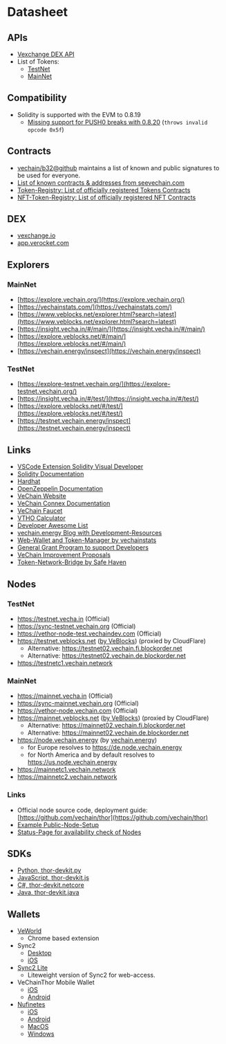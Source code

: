 # Datasheet

## APIs

* [Vexchange DEX API](https://api.vexchange.io/)
* List of Tokens:
  * [TestNet](https://vechain.github.io/token-registry/test.json)
  * [MainNet](https://vechain.github.io/token-registry/main.json)

## Compatibility

* Solidity is supported with the EVM to 0.8.19
  * [Missing support for PUSH0 breaks with 0.8.20](https://medium.com/coinmonks/push0-opcode-a-significant-update-in-the-latest-solidity-version-0-8-20-ea028668028a) (`throws invalid opcode 0x5f`)

## Contracts

* [vechain/b32@github](https://github.com/vechain/b32) maintains a list of known and public signatures to be used for everyone.
* [List of known contracts & addresses from seevechain.com](https://github.com/nodatall/seevechain/blob/master/shared/knownAddresses.js)
* [Token-Registry: List of officially registered Tokens Contracts](https://github.com/vechain/token-registry)
* [NFT-Token-Registry: List of officially registered NFT Contracts](https://github.com/vechain/nft-registry)

## DEX

* [vexchange.io](https://vexchange.io)
* [app.verocket.com](https://app.verocket.com)

## Explorers

### MainNet

* [https://explore.vechain.org/](https://explore.vechain.org/)
* [https://vechainstats.com/](https://vechainstats.com/)
* [https://www.veblocks.net/explorer.html?search=latest](https://www.veblocks.net/explorer.html?search=latest)
* [https://insight.vecha.in/#/main/](https://insight.vecha.in/#/main/)
* [https://explore.veblocks.net/#/main/](https://explore.veblocks.net/#/main/)
* [https://vechain.energy/inspect](https://vechain.energy/inspect)

### TestNet

* [https://explore-testnet.vechain.org/](https://explore-testnet.vechain.org/)
* [https://insight.vecha.in/#/test/](https://insight.vecha.in/#/test/)
* [https://explore.veblocks.net/#/test/](https://explore.veblocks.net/#/test/)
* [https://testnet.vechain.energy/inspect](https://testnet.vechain.energy/inspect)

## Links

* [VSCode Extension Solidity Visual Developer](https://marketplace.visualstudio.com/items?itemName=tintinweb.solidity-visual-auditor)
* [Solidity Documentation](https://solidity.readthedocs.io/)
* [Hardhat](https://hardhat.org/)
* [OpenZeppelin Documentation](https://docs.openzeppelin.com/contracts/)
* [VeChain Website](https://www.vechain.org/)
* [VeChain Connex Documentation](https://docs.vechain.org/connex/)
* [VeChain Faucet](https://faucet.vecha.in/)
* [VTHO Calculator](https://vechain.energy/#/helper/vtho/calculator)
* [Developer Awesome List](https://github.com/vechain-community/awesome-list)
* [vechain.energy Blog with Development-Resources](https://blog.vechain.energy)
* [Web-Wallet and Token-Manager by vechainstats](https://manager.vechainstats.com/)
* [General Grant Program to support Developers](https://github.com/vechain/grant-program/blob/master/README.md)
* [VeChain Improvement Proposals](https://github.com/vechain/vips/)
* [Token-Network-Bridge by Safe Haven](https://app.safeswap.io/)

## Nodes

### TestNet

* https://testnet.vecha.in (Official)
* https://sync-testnet.vechain.org (Official)
* https://vethor-node-test.vechaindev.com (Official)
* https://testnet.veblocks.net ([by VeBlocks](https://github.com/mirei83/VeChain-PublicNodes)) (proxied by CloudFlare)
  * Alternative: https://testnet02.vechain.fi.blockorder.net
  * Alternative: https://testnet02.vechain.de.blockorder.net
* https://testnetc1.vechain.network

### MainNet

* https://mainnet.vecha.in (Official)
* https://sync-mainnet.vechain.org (Official)
* https://vethor-node.vechain.com (Official)
* https://mainnet.veblocks.net ([by VeBlocks](https://github.com/mirei83/VeChain-PublicNodes)) (proxied by CloudFlare)
  * Alternative: https://mainnet02.vechain.fi.blockorder.net
  * Alternative: https://mainnet02.vechain.de.blockorder.net
* https://node.vechain.energy (by [vechain.energy](https://vechain.energy))
  * for Europe resolves to https://de.node.vechain.energy
  * for North America and by default resolves to https://us.node.vechain.energy
* https://mainnetc1.vechain.network
* https://mainnetc2.vechain.network

### Links

* Official node source code, deployment guide: [https://github.com/vechain/thor](https://github.com/vechain/thor)
* [Example Public-Node-Setup](../how-to/node/setup-public-node.md)
* [Status-Page for availability check of Nodes](https://nodes.status.vechain.energy)

## SDKs

* [Python, thor-devkit.py](https://github.com/vechain/thor-devkit.py)
* [JavaScript, thor-devkit.js](https://github.com/vechain/thor-devkit.js)
* [C#, thor-devkit.netcore](https://github.com/vechain/thor-devkit.netcore)
* [Java, thor-devkit.java](https://github.com/vechain/thor-devkit.java)

## Wallets

* [VeWorld](https://www.veworld.net/)
  * Chrome based extension
* Sync2
  * [Desktop](https://sync.vecha.in/)
  * [iOS](https://apps.apple.com/app/vechain-sync2/id6446363029)
* [Sync2 Lite](https://lite.sync.vecha.in/#/)
  * Liteweight version of Sync2 for web-access.
* VeChainThor Mobile Wallet
  * [iOS](https://apps.apple.com/app/vechainthor/id1397679485)
  * [Android](https://play.google.com/store/apps/details?id=com.vechain.wallet\&gl=US)
* [Nufinetes](https://www.nufinetes.com/)
  * [iOS](https://apps.apple.com/us/app/nufinetes/id1609562349)
  * [Android](https://play.google.com/store/apps/details?id=com.vimworld.wallet)
  * [MacOS](https://d3va9f6jgm4z2y.cloudfront.net/nufinetes-prod/Nufinetes\_macOS\_latest.dmg)
  * [Windows](https://d3va9f6jgm4z2y.cloudfront.net/nufinetes-prod/Nufinetes\_Windows\_latest.exe)
